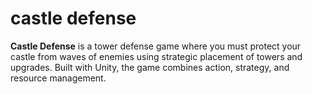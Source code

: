# castle defense
**Castle Defense** is a tower defense game where you must protect your castle from waves of enemies using strategic placement of towers and upgrades. Built with Unity, the game combines action, strategy, and resource management.
